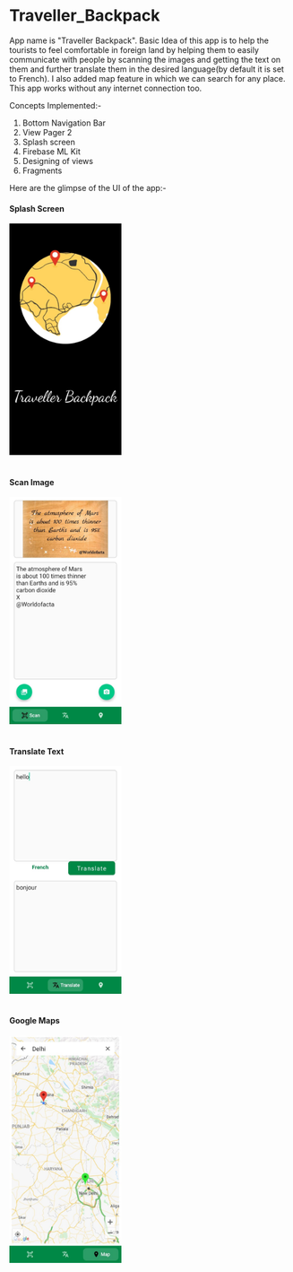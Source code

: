 # Traveller_Backpack


App name is "Traveller Backpack". Basic Idea of this app is to help the tourists to feel comfortable in foreign land by helping them to easily communicate with people by scanning the images and getting the text on them and further translate them in the desired language(by default it is set to French). I also added map feature in which we can search for any place. This app works without any internet connection too.

Concepts Implemented:- 
1. Bottom Navigation Bar
2. View Pager 2
3. Splash screen
4. Firebase ML Kit
5. Designing of views
6. Fragments

Here are the glimpse of the UI of the app:-

<h4>Splash Screen</h4>
<img src = "images/splashactivity.jpeg" hieght = 400 width = 200/>
<br><br>

<h4>Scan Image</h4>
<img src = "images/scan.jpeg" hieght = 400 width = 200/>
<br><br>

<h4>Translate Text</h4>
<img src = "images/translate.jpeg" hieght = 400 width = 200/>
<br><br>

<h4>Google Maps</h4>
<img src = "images/maps.jpeg" hieght = 400 width = 200/>
<br><br>
